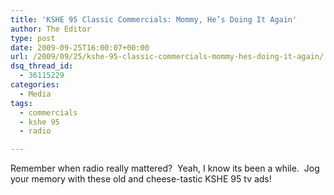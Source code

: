 ```yaml
---
title: 'KSHE 95 Classic Commercials: Mommy, He’s Doing It Again'
author: The Editor
type: post
date: 2009-09-25T16:00:07+00:00
url: /2009/09/25/kshe-95-classic-commercials-mommy-hes-doing-it-again/
dsq_thread_id:
  - 36115229
categories:
  - Media
tags:
  - commercials
  - kshe 95
  - radio

---
```

Remember when radio really mattered?  Yeah, I know its been a while.  Jog your memory with these old and cheese-tastic KSHE 95 tv ads!